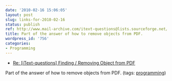 ```yaml
---
date: '2010-02-16 15:06:05'
layout: post
slug: links-for-2010-02-16
status: publish
ref: http://www.mail-archive.com/itext-questions@lists.sourceforge.net/msg42424.html
title: Part of the answer of how to remove objects from PDF.
wordpress_id: '756'
categories:
- Programming
---
```


  * [Re: [iText-questions] Finding / Removing Object from PDF](http://www.mail-archive.com/itext-questions@lists.sourceforge.net/msg42424.html)


Part of the answer of how to remove objects from PDF. (tags: [programming](http://delicious.com/eob/programming))




